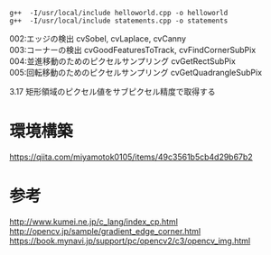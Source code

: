 

    g++  -I/usr/local/include helloworld.cpp -o helloworld
	g++  -I/usr/local/include statements.cpp -o statements


002:エッジの検出 cvSobel, cvLaplace, cvCanny   
003:コーナーの検出 cvGoodFeaturesToTrack, cvFindCornerSubPix   
004:並進移動のためのピクセルサンプリング cvGetRectSubPix   
005:回転移動のためのピクセルサンプリング cvGetQuadrangleSubPix   


3.17 矩形領域のピクセル値をサブピクセル精度で取得する   

# 環境構築

https://qiita.com/miyamotok0105/items/49c3561b5cb4d29b67b2   

# 参考

http://www.kumei.ne.jp/c_lang/index_cp.html   
http://opencv.jp/sample/gradient_edge_corner.html   
https://book.mynavi.jp/support/pc/opencv2/c3/opencv_img.html   
